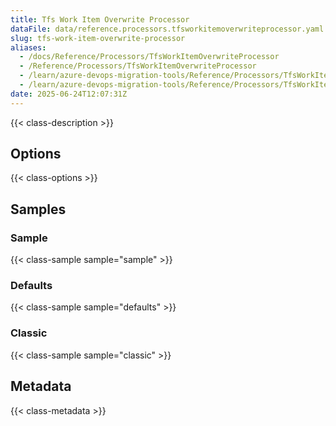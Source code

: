 ```yaml
---
title: Tfs Work Item Overwrite Processor
dataFile: data/reference.processors.tfsworkitemoverwriteprocessor.yaml
slug: tfs-work-item-overwrite-processor
aliases:
  - /docs/Reference/Processors/TfsWorkItemOverwriteProcessor
  - /Reference/Processors/TfsWorkItemOverwriteProcessor
  - /learn/azure-devops-migration-tools/Reference/Processors/TfsWorkItemOverwriteProcessor
  - /learn/azure-devops-migration-tools/Reference/Processors/TfsWorkItemOverwriteProcessor/index.md
date: 2025-06-24T12:07:31Z
---
```


{{< class-description >}}

## Options

{{< class-options >}}

## Samples

### Sample

{{< class-sample sample="sample" >}}

### Defaults

{{< class-sample sample="defaults" >}}

### Classic

{{< class-sample sample="classic" >}}

## Metadata

{{< class-metadata >}}

